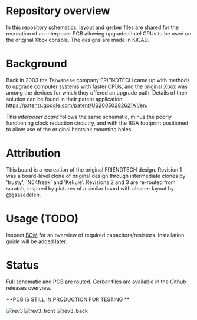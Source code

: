 # Repository overview
In this repository schematics, layout and gerber files are shared for the recreation of an interposer PCB allowing upgraded Intel CPUs to be used on the original Xbox console. The designs are made in KiCAD.

# Background
Back in 2003 the Taiwanese company FRIENDTECH came up with methods to upgrade computer systems with faster CPUs, and the original Xbox was among the devices for which they offered an upgrade path. Details of their solution can be found in their patent application https://patents.google.com/patent/US20050282621A1/en.

This _interposer board_ follows the same schematic, minus the poorly functioning clock reduction circuitry, and with the BGA footprint positioned to allow use of the original heatsink mounting holes.

# Attribution
This board is a recreation of the original FRIENDTECH design. Revision 1 was a board-level clone of original design through intermediate clones by 'trusty', 'N64freak' and 'Kekule'. Revisions 2 and 3 are re-routed from scratch, inspired by pictures of a similar board with cleaner layout by @gaasedelen.

# Usage (TODO)
Inspect [BOM](https://htmlpreview.github.io/?https://raw.githubusercontent.com/zzattack/xbox-cpu-interposer/main/kicad/bom/ibom.html) for an overview of required capacitors/resistors.
Installation guide will be added later.

# Status
Full schematic and PCB are routed. Gerber files are available in the Github releases overview.

**PCB IS STILL IN PRODUCTION FOR TESTING **

![rev3](https://github.com/zzattack/xbox-cpu-interposer/assets/835006/c596aff5-cd8c-410e-8c1b-4faabdb0f6b3)
![rev3_front](https://github.com/zzattack/xbox-cpu-interposer/assets/835006/1258fd54-7280-47a1-85a4-16bc3697e153)
![rev3_back](https://github.com/zzattack/xbox-cpu-interposer/assets/835006/35adea4f-2954-4cf9-9112-bbc7521c0003)

